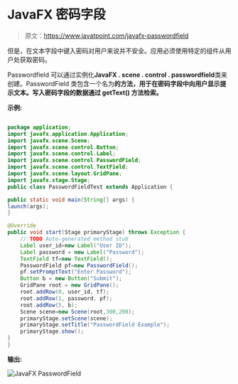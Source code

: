 # JavaFX 密码字段

> 原文：<https://www.javatpoint.com/javafx-passwordfield>

但是，在文本字段中键入密码对用户来说并不安全。应用必须使用特定的组件从用户处获取密码。

Passwordfield 可以通过实例化**JavaFX . scene . control . passwordfield**类来创建。PasswordField 类包含一个名为**的方法，用于在密码字段中向用户显示提示文本。写入密码字段的数据通过 **getText()** 方法检索。**

**示例:**

```java

package application;
import javafx.application.Application;
import javafx.scene.Scene;
import javafx.scene.control.Button;
import javafx.scene.control.Label;
import javafx.scene.control.PasswordField;
import javafx.scene.control.TextField;
import javafx.scene.layout.GridPane;
import javafx.stage.Stage;
public class PasswordFieldTest extends Application {

public static void main(String[] args) {
launch(args);	
}

@Override
public void start(Stage primaryStage) throws Exception {
	// TODO Auto-generated method stub
	Label user_id=new Label("User ID");
	Label password = new Label("Password");
	TextField tf=new TextField();
	PasswordField pf=new PasswordField();
	pf.setPromptText("Enter Password");
	Button b = new Button("Submit");
	GridPane root = new GridPane();
	root.addRow(0, user_id, tf);
	root.addRow(1, password, pf);
	root.addRow(5, b);
	Scene scene=new Scene(root,300,200);
	primaryStage.setScene(scene);
	primaryStage.setTitle("PasswordField Example");
	primaryStage.show();
}
}

```

**输出:**

![JavaFX PasswordField](../img/628f586cbce580c8b6cde9b9a9cad2eb.png)